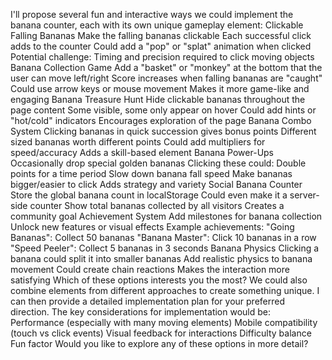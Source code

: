 I'll propose several fun and interactive ways we could implement the banana counter, each with its own unique gameplay element:
Clickable Falling Bananas
Make the falling bananas clickable
Each successful click adds to the counter
Could add a "pop" or "splat" animation when clicked
Potential challenge: Timing and precision required to click moving objects
Banana Collection Game
Add a "basket" or "monkey" at the bottom that the user can move left/right
Score increases when falling bananas are "caught"
Could use arrow keys or mouse movement
Makes it more game-like and engaging
Banana Treasure Hunt
Hide clickable bananas throughout the page content
Some visible, some only appear on hover
Could add hints or "hot/cold" indicators
Encourages exploration of the page
Banana Combo System
Clicking bananas in quick succession gives bonus points
Different sized bananas worth different points
Could add multipliers for speed/accuracy
Adds a skill-based element
Banana Power-Ups
Occasionally drop special golden bananas
Clicking these could:
Double points for a time period
Slow down banana fall speed
Make bananas bigger/easier to click
Adds strategy and variety
Social Banana Counter
Store the global banana count in localStorage
Could even make it a server-side counter
Show total bananas collected by all visitors
Creates a community goal
Achievement System
Add milestones for banana collection
Unlock new features or visual effects
Example achievements:
"Going Bananas": Collect 50 bananas
"Banana Master": Click 10 bananas in a row
"Speed Peeler": Collect 5 bananas in 3 seconds
Banana Physics
Clicking a banana could split it into smaller bananas
Add realistic physics to banana movement
Could create chain reactions
Makes the interaction more satisfying
Which of these options interests you the most? We could also combine elements from different approaches to create something unique. I can then provide a detailed implementation plan for your preferred direction.
The key considerations for implementation would be:
Performance (especially with many moving elements)
Mobile compatibility (touch vs click events)
Visual feedback for interactions
Difficulty balance
Fun factor
Would you like to explore any of these options in more detail?